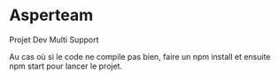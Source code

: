 # Asperteam
Projet Dev Multi Support


Au cas où si le code ne compile pas bien, faire un npm install et ensuite npm start pour lancer le projet.
